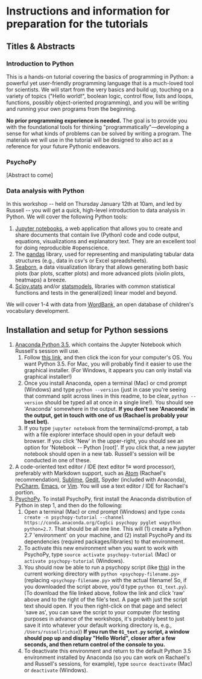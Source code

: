 # Instructions and information for preparation for the tutorials

## Titles & Abstracts

### Introduction to Python

This is a hands-on tutorial covering the basics of programming in Python: a powerful yet
user-friendly programming language that is a much-loved tool for scientists. We will
start from the very basics and build up, touching on a variety of topics ("Hello 
world!", boolean logic, control flow, lists and loops, functions, possibly
object-oriented programming), and you will be writing and running your own
programs from the beginning.

**No prior programming experience is needed.** The goal is to provide you with 
the foundational tools for thinking "programmatically"—developing a sense for
what kinds of problems can be solved by writing a program. The materials we will
use in the tutorial will be designed to also act as a reference for your future
Pythonic endeavors. 

### PsychoPy

[Abstract to come]

### Data analysis with Python

In this workshop -- held on Thursday January 12th at 10am, and led by Russell -- you will get a quick, high-level introduction to data analysis in Python. We will cover the following Python tools:

1. [Jupyter notebooks](https://jupyter.org/), a web application that allows you to create and share documents that contain live (Python) code and code output, equations, visualizations and explanatory text. They are an excellent tool for doing reproducible #openscience.
2. The [pandas](http://pandas.pydata.org) library, used for representing and manipulating tabular data structures (e.g., data in csv's or Excel spreadsheets).
3. [Seaborn](http://seaborn.pydata.org), a data visualization library that allows generating both basic plots (bar plots, scatter plots) and more advanced plots (violin plots, heatmaps) a breeze.
4. [Scipy.stats](https://docs.scipy.org/doc/scipy/reference/stats.html) and/or [statsmodels](http://statsmodels.sourceforge.net/), libraries with common statistical functions and tests in the general(ized) linear model and beyond.

We will cover 1-4 with data from [WordBank](http://wordbank.stanford.edu), an open database of children's vocabulary development.

## Installation and setup for Python sessions

1. [Anaconda Python 3.5](https://www.continuum.io/downloads), which contains the Jupyter Notebook which Russell's session will use.
    1. Follow [this link](https://www.continuum.io/downloads), and then click the icon for your computer's OS. You want Python 3.5. For Mac, you will probably find it easier to use the graphical installer. (For Windows, it appears you can only install via graphical installer!)
    2. Once you install Anaconda, open a terminal (Mac) or cmd prompt (Windows) and type `python --version` (just in case you're seeing that command split across lines in this readme, to be clear, `python --version` should be typed all at once in a single line!). You should see 'Anaconda' somewhere in the output. **If you don't see 'Anaconda' in the output, get in touch with one of us (Rachael is probably your best bet).**
    3. If you type `jupyter notebook` from the terminal/cmd-prompt, a tab with a file explorer interface should open in your default web browser. If you click 'New' in the upper-right, you should see an option for 'Notebook -- Python [root]'. If you click that, a new jupyter notebook should open in a new tab. Russell's session will be conducted in one of these.
2. A code-oriented text editor / IDE (text editor **!=** word processor), preferably with Markdown support, such as [Atom](https://atom.io) (Rachael's recommendation), [Sublime](https://www.sublimetext.com/), [Gedit](https://wiki.gnome.org/Apps/Gedit), Spyder (included with Anaconda), [PyCharm](https://www.jetbrains.com/pycharm/), [Emacs](https://www.gnu.org/software/emacs/), or [Vim](http://www.vim.org/). You will use a text editor / IDE for Rachael's portion.
3. [PsychoPy](www.psychopy.org). To install PsychoPy, first install the Anaconda distribution of Python in step 1, and then do the following:
    1. Open a terminal (Mac) or cmd prompt (Windows) and type `conda create -n psychopy-tutorial --channel https://conda.anaconda.org/CogSci psychopy pyglet wxpython python=2.7`. That should be all one line. This will (1) create a Python 2.7 'environment' on your machine, and (2) install PsychoPy and its dependencies (required packages/libraries) to that environment.
    2. To activate this new environment when you want to work with PsychoPy, type `source activate psychopy-tutorial` (Mac) or `activate psychopy-tutorial` (Windows).
    3. You should now be able to run a psychopy script (like [this](https://github.com/drussellmrichie/uconn_jterm_python_workshops/blob/master/python-psychopy/01_text.py)) in the current working directory with `python <psychopy-filename.py>` (replacing `<psychopy-filename.py>` with the actual filename! So, if you downloaded the script above, you'd type `python 01_text.py`). (To download the file linked above, follow the link and click 'raw' above and to the right of the file's text. A page with just the script text should open. If you then right-click on that page and select 'save as', you can save the script to your computer (for testing purposes in advance of the workshops, it's probably best to just save it into whatever your default working directory is, e.g., `/Users/russellrichie`)) **If you run the `01_text.py` script, a window should pop up and display "Hello World", closer after a few seconds, and then return control of the console to you.**
    4. To deactivate this environment and return to the default Python 3.5 environment installed by Anaconda (so you can work on Rachael's and Russell's sessions, for example), type `source deactivate` (Mac) or `deactivate` (Windows).
